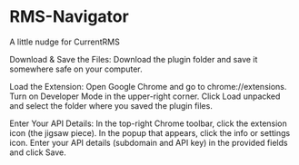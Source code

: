 # RMS-Navigator
A little nudge for CurrentRMS


Download & Save the Files:
	Download the plugin folder and save it somewhere safe on your computer.

Load the Extension:
	Open Google Chrome and go to chrome://extensions.
	Turn on Developer Mode in the upper-right corner.
	Click Load unpacked and select the folder where you saved the plugin files.
	
Enter Your API Details:
	In the top-right Chrome toolbar, click the extension icon (the jigsaw piece).
	In the popup that appears, click the info or settings icon.
	Enter your API details (subdomain and API key) in the provided fields and click Save.
